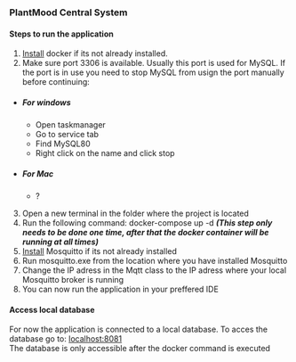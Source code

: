 ### PlantMood Central System

#### Steps to run the application

1.  [Install](https://hub.docker.com/editions/community/docker-ce-desktop-windows/) docker if its not already installed. 
2.  Make sure port 3306 is available. Usually this port is used for MySQL. If the port is in use you need to stop MySQL from usign the port manually before continuing:
- ##### *For windows*
  - Open taskmanager
  - Go to service tab
  - Find MySQL80
  - Right click on the name and click stop
- ##### *For Mac*
  - ?
3. Open a new terminal in the folder where the project is located
4. Run the following command: docker-compose up -d  ***(This step only needs to be done one time, after that the docker container will be running at all times)***
5. [Install](https://mosquitto.org/download/) Mosquitto if its not already installed
6. Run mosquitto.exe from the location where you have installed Mosquitto
7. Change the IP adress in the Mqtt class to the IP adress where your local Mosquitto broker is running
5. You can now run the application in your preffered IDE

#### Access local database
For now the application is connected to a local database. To acces the database go to: [localhost:8081](localhost:8081)     
  The database is only accessible after the docker command is executed